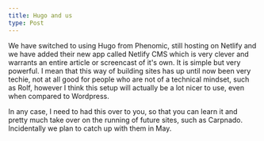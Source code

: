 ```yaml
---
title: Hugo and us
type: Post
---
```


We have switched to using Hugo from Phenomic, still hosting on Netlify and we have added their new app called Netlify CMS which is very clever and warrants an entire article or screencast of it's own. It is simple but very powerful. I mean that this way of building sites has up until now been very techie, not at all good for people who are not of a technical mindset, such as Rolf, however I think this setup will actually be a lot nicer to use, even when compared to Wordpress.

In any case, I need to had this over to you, so that you can learn it and pretty much take over on the running of future sites, such as Carpnado. Incidentally we plan to catch up with them in May.

